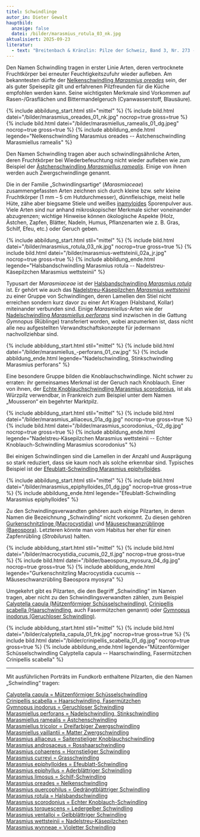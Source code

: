 ```yaml
---
titel: Schwindlinge
autor_in: Dieter Gewalt
hauptbild:
  anzeige: false
  datei: /bilder/marasmius_rotula_03_nk.jpg
aktualisiert: 2025-09-23
literatur:
  - text: "Breitenbach & Kränzlin: Pilze der Schweiz, Band 3, Nr. 273 - 295"
---
```

Den Namen Schwindling tragen in erster Linie Arten, deren vertrocknete Fruchtkörper bei erneuter Feuchtigkeitszufuhr wieder aufleben. Am bekanntesten dürfte der [Nelkenschwindling *Marasmius oreades*](/pilze/marasmius-oreades-nelkenschwindling) sein, der als guter Speisepilz gilt und erfahrenen Pilzfreunden für die Küche empfohlen werden kann. Seine wichtigsten Merkmale sind Vorkommen auf Rasen-/Grasflächen und Bittermandelgeruch (Cyanwasserstoff, Blausäure).

{% include abbildung_start.html stil="mittel" %}
{% include bild.html datei="/bilder/marasmius_oreades_01_nk.jpg" nocrop=true gross=true %}
{% include bild.html datei="/bilder/marasmiellus_ramealis_01_dg.jpeg" nocrop=true gross=true %}
{% include abbildung_ende.html legende="Nelkenschwindling Marasmius oreades -- Ästchenschwindling Marasmiellus ramealis" %}

Den Namen Schwindling tragen aber auch schwindlingsähnliche Arten, deren Fruchtkörper bei Wiederbefeuchtung nicht wieder aufleben wie zum Beispiel der [Ästchenschwindling *Marasmiellus ramealis*](/pilze/marasmiellus-ramealis). Einige von ihnen werden auch Zwergschwindlinge genannt.

Die in der Familie „Schwindlingsartige“ (*Marasmiaceae*) zusammengefassten Arten zeichnen sich durch kleine bzw. sehr kleine Fruchtkörper (1 mm – 5 cm Hutdurchmesser), dünnfleischige, meist helle Hüte, zähe aber biegsame Stiele und weißes [inamyloides](inamyloid "Glossar") Sporenpulver aus. Viele Arten sind nur anhand mikroskopischer Merkmale sicher voneinander abzugrenzen; wichtige Hinweise können ökologische Aspekte (Holz, Ästchen, Zapfen, Blätter, Nadeln, Humus, Pflanzenarten wie z. B. Gras, Schilf, Efeu, etc.) oder Geruch geben.

{% include abbildung_start.html stil="mittel" %}
{% include bild.html datei="/bilder/marasmius_rotula_03_nk.jpg" nocrop=true gross=true %}
{% include bild.html datei="/bilder/marasmius-wettsteinii_02a_jr.jpg" nocrop=true gross=true %}
{% include abbildung_ende.html legende="Halsbandschwindling Marasmius rotula -- Nadelstreu-Käsepilzchen Marasmius wettsteinii" %}

Typusart der *Marasmiaceae* ist der [Halsbandschwindling *Marasmius rotula*](/pilze/marasmius-rotula-halsbandschwindling) ist. Er gehört wie auch das [Nadelstreu-Käsepilzchen *Marasmius wettsteinii*](/pilze/marasmius-wettsteinii-nadelstreu-käsepilzchen) zu einer Gruppe von Schwindlingen, deren Lamellen den Stiel nicht erreichen sondern kurz davor zu einer Art Kragen (Halsband, Kollar) miteinander verbunden sind. Einige *Marasmiellus*-Arten wie der [Nadelschwindling *Marasmiellus perforans*](/pilze/marasmiellus-perforans-nadelschwindling-stinkschwindling) sind inzwischen in die Gattung *Gymnopus* (Rüblinge) transferiert worden, wobei anzumerken ist, dass nicht alle neu aufgestellten Verwandtschaftskonzepte für jedermann nachvollziehbar sind.

{% include abbildung_start.html stil="mittel" %}
{% include bild.html datei="/bilder/marasmiellus_-perforans_01_cw.jpg" %}
{% include abbildung_ende.html legende="Nadelschwindling, Stinkschwindling Marasmius perforans" %}

Eine besondere Gruppe bilden die Knoblauchschwindlinge. Nicht schwer zu erraten: ihr gemeinsames Merkmal ist der Geruch nach Knoblauch. Einer von ihnen, der [Echte Knoblauchschwindling Marasmius scorodonius](/pilze/marasmius-scorodonius-echter-knoblauch-schwindling), ist als Würzpilz verwendbar, in Frankreich zum Beispiel unter dem Namen „Mousseron“ ein begehrter Marktpilz.

{% include abbildung_start.html stil="mittel" %}
{% include bild.html datei="/bilder/marasmius_alliaceus_01a_dg.jpg" nocrop=true gross=true %}
{% include bild.html datei="/bilder/marasmius_scorodonius_-02_dg.jpg" nocrop=true gross=true %}
{% include abbildung_ende.html legende="Nadelstreu-Käsepilzchen Marasmius wettsteinii -- Echter Knoblauch-Schwindling Marasmius scorodonius" %}

Bei einigen Schwindlingen sind die Lamellen in der Anzahl und Ausprägung so stark reduziert, dass sie kaum noch als solche erkennbar sind. Typisches Beispiel ist der [Efeublatt-Schwindling Marasmius epiphylloides](/pilze/marasmius-epiphylloides-efeublatt-schwindling).

{% include abbildung_start.html stil="mittel" %}
{% include bild.html datei="/bilder/marasmius_epiphylloides_01_dg.jpg" nocrop=true gross=true %}
{% include abbildung_ende.html legende="Efeublatt-Schwindling Marasmius epiphylloides" %}

Zu den Schwindlingsverwandten gehören auch einige Pilzarten, in deren Namen die Bezeichnung „Schwindling“ nicht vorkommt. Zu diesen gehören [Gurkenschnitzlinge (Macrocystidia)](/pilze/macrocystidia-cucumis-gurkenschnitzling) und [Mäuseschwanzrüblinge (Baeospora)](/pilze/baeospora-myosura-mäuseschwanz-rübling). Letzteren könnte man vom Habitus her eher für einen Zapfenrübling (*Strobilurus*) halten.

{% include abbildung_start.html stil="mittel" %}
{% include bild.html datei="/bilder/macrocystidia_cucumis_02_tl.jpg" nocrop=true gross=true %}
{% include bild.html datei="/bilder/baeospora_myosura_04_dg.jpg" nocrop=true gross=true %}
{% include abbildung_ende.html legende="Gurkenschnitzling Macrocystidia cucumis -- Mäuseschwanzrübling Baeospora myosyra" %}

Umgekehrt gibt es Pilzarten, die den Begriff „Schwindling“ im Namen tragen, aber nicht zu den Schwindlingsverwandten zählen, zum Beispiel [Calyptella capula (Mützenförmiger Schüsselschwindling)](/pilze/calyptella-capula-mützenförmiger-schüsselschwindling), [Crinipellis scabella (Haarschwindling](/pilze/crinipellis-scabella-haarschwindling-fasermützchen), auch Fasermützchen genannt) oder [Gymnopus inodorus (Geruchloser Schwindling)](/pilze/gymnopus-inodorus-geruchloser-schwindling).

{% include abbildung_start.html stil="mittel" %}
{% include bild.html datei="/bilder/calyptella_capula_01_frk.jpg" nocrop=true gross=true %}
{% include bild.html datei="/bilder/crinipellis_scabella_01_dg.jpg" nocrop=true gross=true %}
{% include abbildung_ende.html legende="Mützenförmiger Schüsselschwindling Calyptella capula -- Haarschwindling, Fasermützchen Crinipellis scabella" %}

- - -

Mit ausführlichen Porträts im Fundkorb enthaltene Pilzarten, die den Namen „Schwindling“ tragen:  

[Calyptella capula = Mützenförmiger Schüsselschwindling](/pilze/calyptella-capula-mützenförmiger-schüsselschwindling)\
[Crinipellis scabella = Haarschwindling, Fasermützchen](/pilze/crinipellis-scabella-haarschwindling-fasermützchen)\
[Gymnopus inodorus = Geruchloser Schwindling](/pilze/gymnopus-inodorus-geruchloser-schwindling)\
[Marasmiellus perforans = Nadelschwindling, Stinkschwindling](/pilze/marasmiellus-perforans-nadelschwindling-stinkschwindling)\
[Marasmiellus ramealis = Ästchenschwindling](/pilze/marasmiellus-ramealis)\
[Marasmiellus tricolor = Dreifarbiger Zwergschwindling](/pilze/marasmiellus-tricolor-dreifarbiger-zwergtintling)\
[Marasmiellus vaillantii = Matter Zwergschwindling](/pilze/marasmiellus-vaillantii-matter-zwergschwindling)\
[Marasmius alliaceus = Saitenstieliger Knoblauchschwindling](/pilze/marasmius-alliaceus-saitenstieliger-knoblauchschwindling)\
[Marasmius androsaceus = Rosshaarschwindling](/pilze/marasmius-androsaceus-rosshaarschwindling)\
[Marasmius cohaerens = Hornstieliger Schwindling](/pilze/marasmius-cohaerens-hornstieliger-schwindling)\
[Marasmius curreyi = Grasschwindling](/pilze/marasmius-curreyi-grasschwindling)\
[Marasmius epiphylloides = Efeublatt-Schwindling](/pilze/marasmius-epiphylloides-efeublatt-schwindling)\
[Marasmius epiphyllus = Aderblättriger Schwindling](/pilze/marasmius-epiphylloides-efeublatt-schwindling)\
[Marasmius limosus = Schilf-Schwindling](/pilze/marasmius-limosus-schilf-schwindling)\
[Marasmius oreades = Nelkenschwindling](/pilze/marasmius-oreades-nelkenschwindling)\
[Marasmius quercophilus = Gedrängtblättriger Schwindling](/pilze/marasmius-quercophilus-gedrängtblättriger-schwindling)\
[Marasmius rotula = Halsbandschwindling](/pilze/marasmius-rotula-halsbandschwindling)\
[Marasmius scorodonius = Echter Knoblauch-Schwindling](/pilze/marasmius-scorodonius-echter-knoblauch-schwindling)\
[Marasmius torquescens = Ledergelber Schwindling](/pilze/marasmius-torquescens-ledergelber-schwindling)\
[Marasmius ventalloi = Gelbblättriger Schwindling](/pilze/marasmius-ventalloi-gelbblättriger-schwindling)\
[Marasmius wettsteinii = Nadelstreu-Käsepilzchen](/pilze/marasmius-wettsteinii-nadelstreu-käsepilzchen)\
[Marasmius wynneae = Violetter Schwindling](/pilze/marasmius-wynneae-violetter-schwindling)